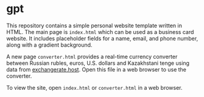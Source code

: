 # gpt

This repository contains a simple personal website template written in HTML. The main page is `index.html` which can be used as a business card website. It includes placeholder fields for a name, email, and phone number, along with a gradient background.

A new page `converter.html` provides a real-time currency converter between Russian rubles, euros, U.S. dollars and Kazakhstani tenge using data from [exchangerate.host](https://exchangerate.host/). Open this file in a web browser to use the converter.

To view the site, open `index.html` or `converter.html` in a web browser.
